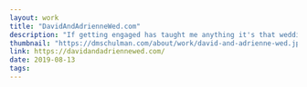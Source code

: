 ```yaml
---
layout: work
title: "DavidAndAdrienneWed.com"
description: "If getting engaged has taught me anything it's that weddings are super complex occasions to plan! To help some of this process, I built out a microsite to help our guests find information about our special day, submit their paperless RSVP, see what stores we're registered at, and even learn more about the happy couple. Implementation was kept simple with a mobile-first concept and content presented in an easy to browse way. Think of it as the digital program to our analog wedding, plus much more."
thumbnail: "https://dmschulman.com/about/work/david-and-adrienne-wed.jpg"
link: https://davidandadriennewed.com/
date: 2019-08-13
tags: 
---
```

